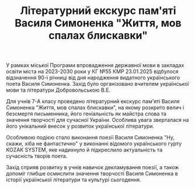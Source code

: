 ﻿---
title: Літературний екскурс пам'яті Василя Симоненка "Життя, мов спалах блискавки"
---

У рамках міської Програми впровадження державної мови в закладах освіти міста на 2023-2030 роки у КГ №55 КМР 23.01.2025 відбулося відзначення 90-ї річниці від дня народження видатного українського поета Василя Симоненка. Захід було організовано вчителем української мови та літератури Добровольською В.Е.

Для учнів 7-А класу проведено літературний екскурс пам'яті Василя Симоненка "Життя, мов спалах блискавки", на якому розкрито велич і безсмертя письменника, його геніальність як майстра слова та значення творчості для сучасної України. Особлива увага зверталася на його унікальний внесок у розвиток української літератури.

Особливою подією стало виконання поезії Василя Симоненка "Ну, скажи, хіба не фантастично" у виконанні відомого українського гурту KOZAK SYSTEM, яке надихнуло й підкреслило актуальність та сучасність творів поета.

Захід сприяв розвитку в учнів навичок декламування поезії, а також допоміг глибше осмислити значення творчості Василя Симоненка в історії української літератури та культурі сьогодення.

<slideshow />
